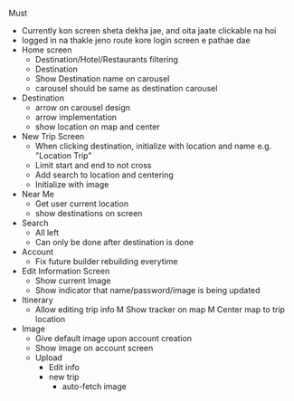 Must
- Currently kon screen sheta dekha jae, and oita jaate clickable na hoi
- logged in na thakle jeno route kore login screen e pathae dae
- Home screen
	* Destination/Hotel/Restaurants filtering
	* Destination
    * Show Destination name on carousel
    - carousel should be same as destination carousel
- Destination
  - arrow on carousel design 
  - arrow implementation
  - show location on map and center
- New Trip Screen
    - When clicking destination, initialize with location and name e.g. "Location Trip"
    - Limit start and end to not cross
    - Add search to location and centering
    - Initialize with image
- Near Me
	* Get user current location
	* show destinations on screen
- Search
	* All left
	* Can only be done after destination is done
- Account
  - Fix future builder rebuilding everytime
- Edit Information Screen
  - Show current Image
  - Show indicator that name/password/image is being updated
- Itinerary
    - Allow editing trip info
    M Show tracker on map
    M Center map to trip location
- Image
    - Give default image upon account creation
    - Show image on account screen
    - Upload
        - Edit info
        - new trip
            - auto-fetch image